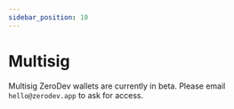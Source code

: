 ```yaml
---
sidebar_position: 10
---
```


# Multisig

Multisig ZeroDev wallets are currently in beta.  Please email `hello@zerodev.app` to ask for access.